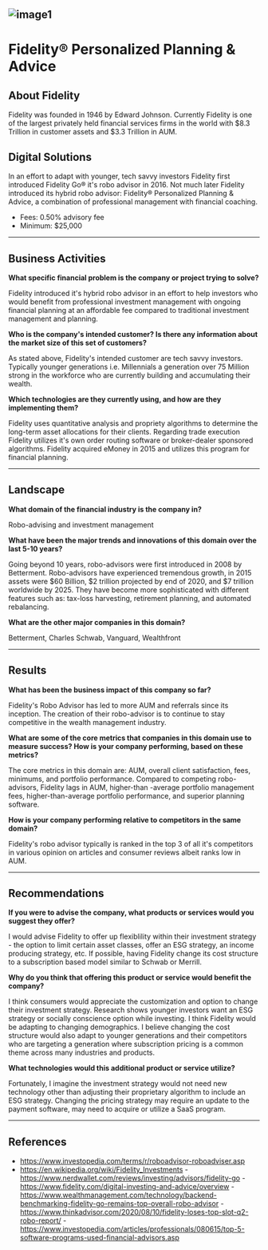 ![image1](https://lh3.googleusercontent.com/proxy/DiP6bOPd_JX5_m3UsGUh_Th4rrDzeEbtS6esSY1RNzV1RGUsR7rCna8_OEPRSMlDyxF9zt6BAfDkscCdNUqjTzxlpeLFY7_9neS6N0_ZKXO4loNPwn5UIcIHNZg09lXe0F6Upw)
---
# Fidelity® Personalized Planning & Advice

## About Fidelity

Fidelity was founded in 1946 by Edward Johnson. Currently Fidelity is one of the largest privately held financial services firms in the world with $8.3 Trillion in customer assets and $3.3 Trillion in AUM.

## Digital Solutions

In an effort to adapt with younger, tech savvy investors Fidelity first introduced Fidelity Go® it's robo advisor in 2016. Not much later Fidelity introduced its hybrid robo advisor: Fidelity® Personalized Planning & Advice, a combination of professional management with financial coaching. 
* Fees: 0.50% advisory fee
* Minimum: $25,000

---

## Business Activities

**What specific financial problem is the company or project trying to solve?**

Fidelity introduced it's hybrid robo advisor in an effort to help investors who would benefit from professional investment management with ongoing financial planning at an affordable fee compared to traditional investment management and planning.

**Who is the company's intended customer?  Is there any information about the market size of this set of customers?**

As stated above, Fidelity's intended customer are tech savvy investors. Typically younger generations i.e. Millennials a generation over 75 Million strong in the workforce who are currently building and accumulating their wealth.

**Which technologies are they currently using, and how are they implementing them?**

Fidelity uses quantitative analysis and propriety algorithms to determine the long-term asset allocations for  their clients. Regarding trade execution Fidelity utilizes it's own order routing software or broker-dealer sponsored algorithms.  Fidelity acquired eMoney in 2015 and utilizes this program for financial planning.

---

## Landscape

**What domain of the financial industry is the company in?**

Robo-advising and investment management

**What have been the major trends and innovations of this domain over the last 5-10 years?**

Going beyond 10 years, robo-advisors were first introduced in 2008 by Betterment. Robo-advisors have experienced tremendous growth, in 2015 assets were $60 Billion, $2 trillion projected by end of 2020, and $7 trillion worldwide by 2025. They have become more sophisticated with different features such as: tax-loss harvesting, retirement planning, and automated rebalancing.

**What are the other major companies in this domain?**

Betterment, Charles Schwab, Vanguard, Wealthfront

---

## Results

**What has been the business impact of this company so far?**

Fidelity's Robo Advisor has led to more AUM and referrals since its inception. The creation of their robo-advisor is to continue to stay competitive in the wealth management industry.

**What are some of the core metrics that companies in this domain use to measure success? How is your company performing, based on these metrics?**

The core metrics in this domain are: AUM, overall client satisfaction, fees, minimums, and portfolio performance.  Compared to competing robo-advisors, Fidelity lags in AUM, higher-than -average portfolio management fees, higher-than-average portfolio performance, and superior planning software.

**How is your company performing relative to competitors in the same domain?**

Fidelity's robo advisor typically is ranked in the top 3 of all it's competitors in various opinion on articles and consumer reviews albeit ranks low in AUM.

---

## Recommendations

**If you were to advise the company, what products or services would you suggest they offer?**

I would advise Fidelity to offer up flexiblility within their investment strategy - the option to limit certain asset classes, offer an ESG strategy, an income producing strategy, etc. If possible, having Fidelity change its cost structure to a subscription based model similar to Schwab or Merrill.

**Why do you think that offering this product or service would benefit the company?**

I think consumers would appreciate the customization and option to change their investment strategy. Research shows younger investors want an ESG strategy or socially conscience option while investing. I think Fidelity would be adapting to changing demographics. I believe changing the cost structure would also adapt to younger generations and their competitors who are targeting a generation where subscription pricing is a common theme across many industries and products.

**What technologies would this additional product or service utilize?**

Fortunately, I imagine the investment strategy would not need new technology other than adjusting their proprietary algorithm to include an ESG strategy. Changing the pricing strategy may require an update to the payment software, may need to acquire or utilize a SaaS program.

---

## References

* https://www.investopedia.com/terms/r/roboadvisor-roboadviser.asp
* https://en.wikipedia.org/wiki/Fidelity_Investments
-https://www.nerdwallet.com/reviews/investing/advisors/fidelity-go
-https://www.fidelity.com/digital-investing-and-advice/overview
-https://www.wealthmanagement.com/technology/backend-benchmarking-fidelity-go-remains-top-overall-robo-advisor
-https://www.thinkadvisor.com/2020/08/10/fidelity-loses-top-slot-q2-robo-report/
-https://www.investopedia.com/articles/professionals/080615/top-5-software-programs-used-financial-advisors.asp





